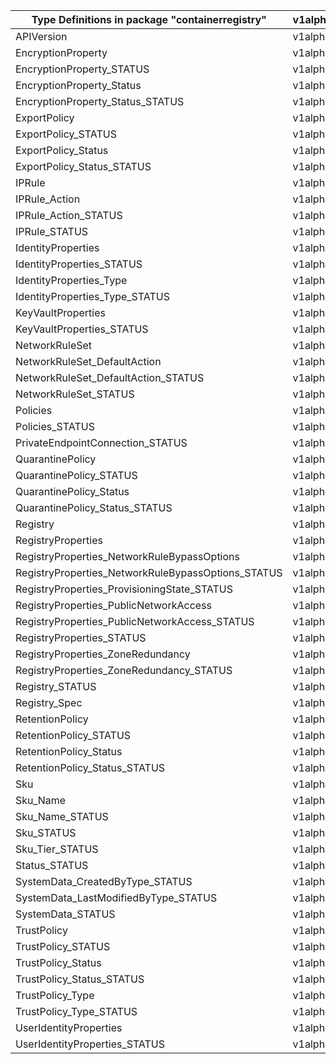 | Type Definitions in package "containerregistry"    | v1alpha1api20210901 | v1beta20210901 |
|----------------------------------------------------|---------------------|----------------|
| APIVersion                                         | v1alpha1api20210901 | v1beta20210901 |
| EncryptionProperty                                 | v1alpha1api20210901 | v1beta20210901 |
| EncryptionProperty_STATUS                          | v1alpha1api20210901 | v1beta20210901 |
| EncryptionProperty_Status                          | v1alpha1api20210901 | v1beta20210901 |
| EncryptionProperty_Status_STATUS                   | v1alpha1api20210901 | v1beta20210901 |
| ExportPolicy                                       | v1alpha1api20210901 | v1beta20210901 |
| ExportPolicy_STATUS                                | v1alpha1api20210901 | v1beta20210901 |
| ExportPolicy_Status                                | v1alpha1api20210901 | v1beta20210901 |
| ExportPolicy_Status_STATUS                         | v1alpha1api20210901 | v1beta20210901 |
| IPRule                                             | v1alpha1api20210901 | v1beta20210901 |
| IPRule_Action                                      | v1alpha1api20210901 | v1beta20210901 |
| IPRule_Action_STATUS                               | v1alpha1api20210901 | v1beta20210901 |
| IPRule_STATUS                                      | v1alpha1api20210901 | v1beta20210901 |
| IdentityProperties                                 | v1alpha1api20210901 | v1beta20210901 |
| IdentityProperties_STATUS                          | v1alpha1api20210901 | v1beta20210901 |
| IdentityProperties_Type                            | v1alpha1api20210901 | v1beta20210901 |
| IdentityProperties_Type_STATUS                     | v1alpha1api20210901 | v1beta20210901 |
| KeyVaultProperties                                 | v1alpha1api20210901 | v1beta20210901 |
| KeyVaultProperties_STATUS                          | v1alpha1api20210901 | v1beta20210901 |
| NetworkRuleSet                                     | v1alpha1api20210901 | v1beta20210901 |
| NetworkRuleSet_DefaultAction                       | v1alpha1api20210901 | v1beta20210901 |
| NetworkRuleSet_DefaultAction_STATUS                | v1alpha1api20210901 | v1beta20210901 |
| NetworkRuleSet_STATUS                              | v1alpha1api20210901 | v1beta20210901 |
| Policies                                           | v1alpha1api20210901 | v1beta20210901 |
| Policies_STATUS                                    | v1alpha1api20210901 | v1beta20210901 |
| PrivateEndpointConnection_STATUS                   | v1alpha1api20210901 | v1beta20210901 |
| QuarantinePolicy                                   | v1alpha1api20210901 | v1beta20210901 |
| QuarantinePolicy_STATUS                            | v1alpha1api20210901 | v1beta20210901 |
| QuarantinePolicy_Status                            | v1alpha1api20210901 | v1beta20210901 |
| QuarantinePolicy_Status_STATUS                     | v1alpha1api20210901 | v1beta20210901 |
| Registry                                           | v1alpha1api20210901 | v1beta20210901 |
| RegistryProperties                                 | v1alpha1api20210901 | v1beta20210901 |
| RegistryProperties_NetworkRuleBypassOptions        | v1alpha1api20210901 | v1beta20210901 |
| RegistryProperties_NetworkRuleBypassOptions_STATUS | v1alpha1api20210901 | v1beta20210901 |
| RegistryProperties_ProvisioningState_STATUS        | v1alpha1api20210901 | v1beta20210901 |
| RegistryProperties_PublicNetworkAccess             | v1alpha1api20210901 | v1beta20210901 |
| RegistryProperties_PublicNetworkAccess_STATUS      | v1alpha1api20210901 | v1beta20210901 |
| RegistryProperties_STATUS                          | v1alpha1api20210901 | v1beta20210901 |
| RegistryProperties_ZoneRedundancy                  | v1alpha1api20210901 | v1beta20210901 |
| RegistryProperties_ZoneRedundancy_STATUS           | v1alpha1api20210901 | v1beta20210901 |
| Registry_STATUS                                    | v1alpha1api20210901 | v1beta20210901 |
| Registry_Spec                                      | v1alpha1api20210901 | v1beta20210901 |
| RetentionPolicy                                    | v1alpha1api20210901 | v1beta20210901 |
| RetentionPolicy_STATUS                             | v1alpha1api20210901 | v1beta20210901 |
| RetentionPolicy_Status                             | v1alpha1api20210901 | v1beta20210901 |
| RetentionPolicy_Status_STATUS                      | v1alpha1api20210901 | v1beta20210901 |
| Sku                                                | v1alpha1api20210901 | v1beta20210901 |
| Sku_Name                                           | v1alpha1api20210901 | v1beta20210901 |
| Sku_Name_STATUS                                    | v1alpha1api20210901 | v1beta20210901 |
| Sku_STATUS                                         | v1alpha1api20210901 | v1beta20210901 |
| Sku_Tier_STATUS                                    | v1alpha1api20210901 | v1beta20210901 |
| Status_STATUS                                      | v1alpha1api20210901 | v1beta20210901 |
| SystemData_CreatedByType_STATUS                    | v1alpha1api20210901 | v1beta20210901 |
| SystemData_LastModifiedByType_STATUS               | v1alpha1api20210901 | v1beta20210901 |
| SystemData_STATUS                                  | v1alpha1api20210901 | v1beta20210901 |
| TrustPolicy                                        | v1alpha1api20210901 | v1beta20210901 |
| TrustPolicy_STATUS                                 | v1alpha1api20210901 | v1beta20210901 |
| TrustPolicy_Status                                 | v1alpha1api20210901 | v1beta20210901 |
| TrustPolicy_Status_STATUS                          | v1alpha1api20210901 | v1beta20210901 |
| TrustPolicy_Type                                   | v1alpha1api20210901 | v1beta20210901 |
| TrustPolicy_Type_STATUS                            | v1alpha1api20210901 | v1beta20210901 |
| UserIdentityProperties                             | v1alpha1api20210901 | v1beta20210901 |
| UserIdentityProperties_STATUS                      | v1alpha1api20210901 | v1beta20210901 |
